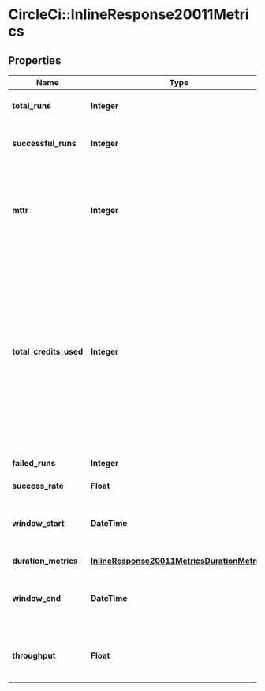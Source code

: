 # CircleCi::InlineResponse20011Metrics

## Properties
Name | Type | Description | Notes
------------ | ------------- | ------------- | -------------
**total_runs** | **Integer** | The total number of runs. | 
**successful_runs** | **Integer** | The number of successful runs. | 
**mttr** | **Integer** | The mean time to recovery (mean time between failures and their next success) in seconds. | 
**total_credits_used** | **Integer** | The total credits consumed by the workflow in the aggregation window. Note that Insights is not a real time financial reporting tool and should not be used for credit reporting. | 
**failed_runs** | **Integer** | The number of failed runs. | 
**success_rate** | **Float** |  | 
**window_start** | **DateTime** | The start of the aggregation window for workflow metrics. | 
**duration_metrics** | [**InlineResponse20011MetricsDurationMetrics**](InlineResponse20011MetricsDurationMetrics.md) |  | 
**window_end** | **DateTime** | The end of the aggregation window for workflow metrics. | 
**throughput** | **Float** | The average number of runs per day. | 

